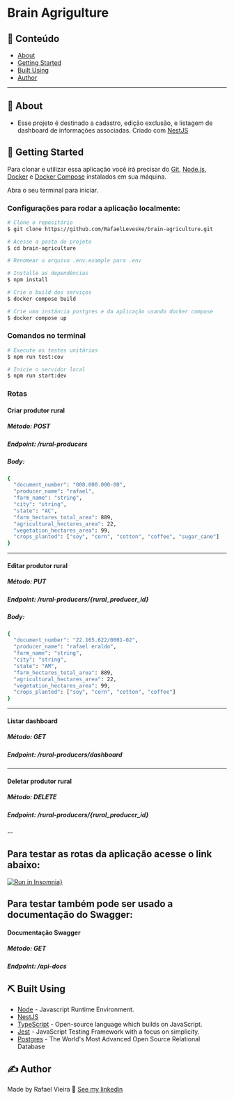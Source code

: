 # Brain Agrigulture

## 📝 Conteúdo

- [About](#about)
- [Getting Started](#getting_started)
- [Built Using](#built_using)
- [Author](#authors)

---

## 🏁 About <a name = "about"></a>

- Esse projeto é destinado a cadastro, edição exclusão, e listagem de dashboard de informações associadas. Criado com [NestJS](https://nestjs.com/)

## 🏁 Getting Started <a name = "getting_started"></a>
Para clonar e utilizar essa aplicação você irá precisar do [Git](https://git-scm.com), [Node.js](https://nodejs.org/en/), [Docker](https://www.docker.com/) e [Docker Compose](https://docs.docker.com/compose/install/) instalados em sua máquina.

Abra o seu terminal para iniciar.

### Configurações para rodar a aplicação localmente:

```bash
# Clone o repositório
$ git clone https://github.com/RafaelLeveske/brain-agriculture.git

# Acesse a pasta do projeto
$ cd brain-agriculture

# Renomear o arquivo .env.example para .env

# Installe as dependências
$ npm install

# Crie o build dos serviços
$ docker compose build

# Crie uma instância postgres e da aplicação usando docker compose
$ docker compose up

```

### Comandos no terminal

```bash
# Execute os testes unitários
$ npm run test:cov

# Inicie o servidor local
$ npm run start:dev
```
### Rotas
#### Criar produtor rural
##### Método: POST
##### Endpoint: /rural-producers
##### Body:

```bash
{
  "document_number": "000.000.000-00",
  "producer_name": "rafael",
  "farm_name": "string",
  "city": "string",
  "state": "AC",
  "farm_hectares_total_area": 889,
  "agricultural_hectares_area": 22,
  "vegetation_hectares_area": 99,
  "crops_planted": ["soy", "corn", "cotton", "coffee", "sugar_cane"]
}
```
---
#### Editar produtor rural
##### Método: PUT
##### Endpoint: /rural-producers/{rural_producer_id}
##### Body:
```bash
{
  "document_number": "22.165.622/0001-02",
  "producer_name": "rafael eraldo",
  "farm_name": "string",
  "city": "string",
  "state": "AM",
  "farm_hectares_total_area": 889,
  "agricultural_hectares_area": 22,
  "vegetation_hectares_area": 99,
  "crops_planted": ["soy", "corn", "cotton", "coffee"]
}
```
---
#### Listar dashboard
##### Método: GET
##### Endpoint: /rural-producers/dashboard
---
#### Deletar produtor rural
##### Método: DELETE
##### Endpoint: /rural-producers/{rural_producer_id}
--

## Para testar as rotas da aplicação acesse o link abaixo:

[![Run in Insomnia}](https://insomnia.rest/images/run.svg)](https://insomnia.rest/run/?label=brain-agriculture&uri=https%3A%2F%2Fraw.githubusercontent.com%2FRafaelLeveske%2Fbrain-agriculture%2Fmaster%2FInsomnia_brain_agriculture.json)

## Para testar também pode ser usado a documentação do Swagger:
#### Documentação Swagger
##### Método: GET
##### Endpoint: /api-docs

## ⛏️ Built Using <a name = "built_using"></a>

- [Node](https://nodejs.org/en/) - Javascript Runtime Environment.
- [NestJS](https://nestjs.com/)
- [TypeScript](https://www.typescriptlang.org/) - Open-source language which builds on JavaScript.
- [Jest](https://jestjs.io/) - JavaScript Testing Framework with a focus on simplicity.
- [Postgres](https://www.postgresql.org/) - The World's Most Advanced Open Source Relational Database

## ✍️ Author <a name = "authors"></a>

Made by Rafael Vieira 👋 [See my linkedin](https://www.linkedin.com/in/rafael-vieira-506331182/)
